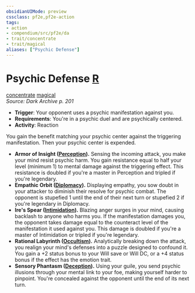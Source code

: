 ```yaml
---
obsidianUIMode: preview
cssclass: pf2e,pf2e-action
tags:
- action
- compendium/src/pf2e/da
- trait/concentrate
- trait/magical
aliases: ["Psychic Defense"]
---
```

# Psychic Defense [R](rules/core-rulebook/chapter-9-playing-the-game.md#Actions "Reaction")
[concentrate](rules/traits/concentrate.md "Concentrate Action & Ability Trait")  [magical](rules/traits/magical.md "Magical Item Trait")  
*Source: Dark Archive p. 201*  

- **Trigger**: Your opponent uses a psychic manifestation against you.
- **Requirements**: You're in a psychic duel and are psychically centered.
- **Activity**: Reaction

You gain the benefit matching your psychic center against the triggering manifestation. Then your psychic center is expended.

- **Armor of Insight ([Perception](compendium/skills.md#Perception)).** Sensing the incoming attack, you make your mind resist psychic harm. You gain resistance equal to half your level (minimum 1) to mental damage against the triggering effect. This resistance is doubled if you're a master in Perception and tripled if you're legendary. 
- **Empathic Orbit ([Diplomacy](compendium/skills.md#Diplomacy)).** Displaying empathy, you sow doubt in your attacker to diminish their resolve for psychic combat. The opponent is stupefied 1 until the end of their next turn or stupefied 2 if you're legendary in Diplomacy. 
- **Ire's Spear ([Intimidation](compendium/skills.md#Intimidation)).** Blazing anger surges in your mind, causing backlash to anyone who harms you. If the manifestation damages you, the opponent takes damage equal to the counteract level of the manifestation it used against you. This damage is doubled if you're a master of Intimidation or tripled if you're legendary. 
- **Rational Labyrinth ([Occultism](compendium/skills.md#Occultism)).** Analytically breaking down the attack, you realign your mind's defenses into a puzzle designed to confound it. You gain a +2 status bonus to your Will save or Will DC, or a +4 status bonus if the effect has the emotion trait. 
- **Sensory Phantasm ([Deception](compendium/skills.md#Deception)).** Using your guile, you send psychic illusions through your mental link to your foe, making yourself harder to pinpoint. You're concealed against the opponent until the end of its next turn.